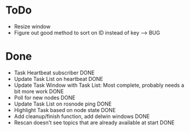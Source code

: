# ToDo

- Resize window
- Figure out good method to sort on ID instead of key --> BUG

# Done
- Task Heartbeat subscriber DONE
- Update Task List on heartbeat DONE
- Update Task Window with Task List: Most complete, probably needs a bit more work DONE
- Poll for new nodes DONE
- Update Task List on rosnode ping DONE
- Highlight Task based on node state DONE
- Add cleanup/finish function, add delwin windows DONE
- Rescan doesn't see topics that are already available at start DONE
